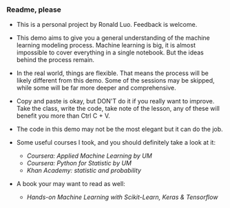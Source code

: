 ### Readme, please

- This is a personal project by Ronald Luo. Feedback is welcome.
- This demo aims to give you a general understanding of the machine learning modeling process. Machine learning is big, it is almost impossible to cover everything in a single notebook. But the ideas behind the process remain.
- In the real world, things are flexible. That means the process will be likely different from this demo. Some of the sessions may be skipped, while some will be far more deeper and comprehensive.
- Copy and paste is okay, but DON'T do it if you really want to improve. Take the class, write the code, take note of the lesson, any of these will benefit you more than Ctrl C + V.
- The code in this demo may not be the most elegant but it can do the job.

- Some useful courses I took, and you should definitely take a look at it:
   - *Coursera: Applied Machine Learning by UM*
   - *Coursera: Python for Statistic by UM*
   - *Khan Academy: statistic and probability*
- A book your may want to read as well:
  - *Hands-on Machine Learning with Scikit-Learn, Keras & Tensorflow*

